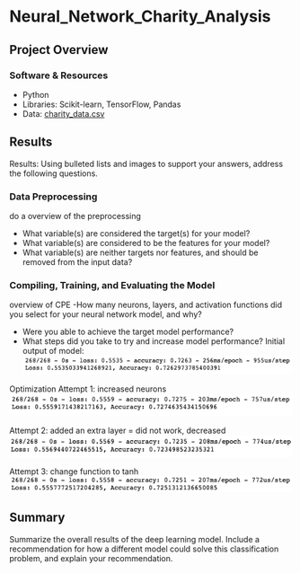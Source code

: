 # Neural_Network_Charity_Analysis

## Project Overview

### Software & Resources
- Python
- Libraries: Scikit-learn, TensorFlow, Pandas
- Data: [charity_data.csv]()

## Results

Results: Using bulleted lists and images to support your answers, address the following questions.

### Data Preprocessing
do a overview of the preprocessing
- What variable(s) are considered the target(s) for your model?
- What variable(s) are considered to be the features for your model?
- What variable(s) are neither targets nor features, and should be removed from the input data?

### Compiling, Training, and Evaluating the Model
overview of CPE
-How many neurons, layers, and activation functions did you select for your neural network model, and why?
- Were you able to achieve the target model performance?
- What steps did you take to try and increase model performance?
Initial output of model:
![fig1](https://github.com/retroxsky06/Neural_Network_Charity_Analysis/blob/main/images/initial.png)

Optimization Attempt 1: increased neurons
![fig2](https://github.com/retroxsky06/Neural_Network_Charity_Analysis/blob/main/images/attempt_1_relu_neurons.png)

Attempt 2: added an extra layer = did not work, decreased
![fig3](https://github.com/retroxsky06/Neural_Network_Charity_Analysis/blob/main/images/attempt2_added_layer.png)

Attempt 3: change function to tanh
![fig4](https://github.com/retroxsky06/Neural_Network_Charity_Analysis/blob/main/images/attempt3_tanh.png)

## Summary
Summarize the overall results of the deep learning model. Include a recommendation for how a different model could solve this classification problem, and explain your recommendation.



